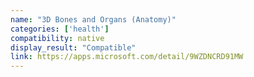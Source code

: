 ```yaml
---
name: "3D Bones and Organs (Anatomy)"
categories: ['health']
compatibility: native
display_result: "Compatible"
link: https://apps.microsoft.com/detail/9WZDNCRD91MW
---
```


